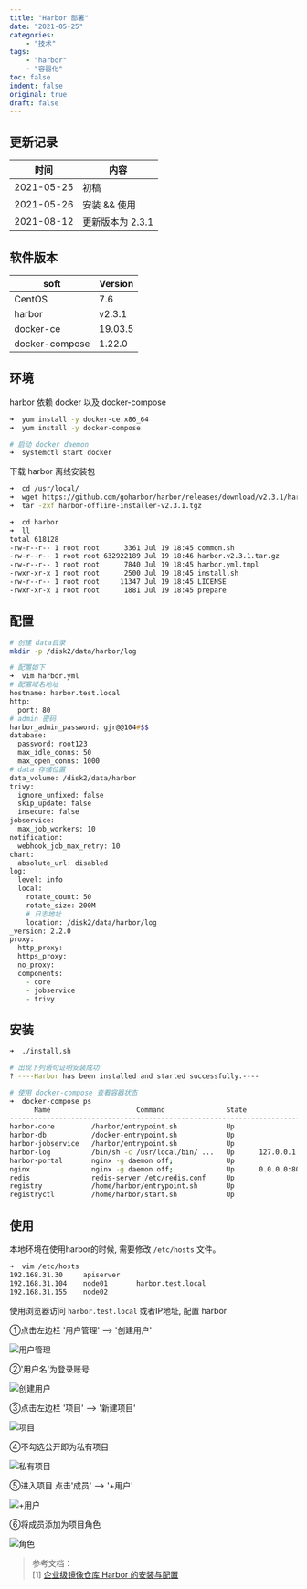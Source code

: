 ```yaml
---
title: "Harbor 部署"
date: "2021-05-25"
categories:
    - "技术"
tags:
    - "harbor"
    - "容器化"
toc: false
indent: false
original: true
draft: false
---
```


## 更新记录

| 时间       | 内容             |
| ---------- | ---------------- |
| 2021-05-25 | 初稿             |
| 2021-05-26 | 安装 && 使用     |
| 2021-08-12 | 更新版本为 2.3.1 |

## 软件版本

| soft           | Version |
| -------------- | ------- |
| CentOS         | 7.6     |
| harbor         | v2.3.1  |
| docker-ce      | 19.03.5 |
| docker-compose | 1.22.0  |

## 环境

harbor 依赖 docker 以及 docker-compose 

``` zsh
➜  yum install -y docker-ce.x86_64
➜  yum install -y docker-compose

# 启动 docker daemon
➜  systemctl start docker
```

下载 harbor 离线安装包

``` zsh
➜  cd /usr/local/
➜  wget https://github.com/goharbor/harbor/releases/download/v2.3.1/harbor-offline-installer-v2.3.1.tgz
➜  tar -zxf harbor-offline-installer-v2.3.1.tgz

➜  cd harbor
➜  ll
total 618128
-rw-r--r-- 1 root root      3361 Jul 19 18:45 common.sh
-rw-r--r-- 1 root root 632922189 Jul 19 18:46 harbor.v2.3.1.tar.gz
-rw-r--r-- 1 root root      7840 Jul 19 18:45 harbor.yml.tmpl
-rwxr-xr-x 1 root root      2500 Jul 19 18:45 install.sh
-rw-r--r-- 1 root root     11347 Jul 19 18:45 LICENSE
-rwxr-xr-x 1 root root      1881 Jul 19 18:45 prepare
```

## 配置

``` zsh
# 创建 data目录
mkdir -p /disk2/data/harbor/log

# 配置如下
➜  vim harbor.yml
# 配置域名地址
hostname: harbor.test.local
http:
  port: 80
# admin 密码
harbor_admin_password: gjr@@104#$$
database:
  password: root123
  max_idle_conns: 50
  max_open_conns: 1000
# data 存储位置
data_volume: /disk2/data/harbor
trivy:
  ignore_unfixed: false
  skip_update: false
  insecure: false
jobservice:
  max_job_workers: 10
notification:
  webhook_job_max_retry: 10
chart:
  absolute_url: disabled
log:
  level: info
  local:
    rotate_count: 50
    rotate_size: 200M
    # 日志地址
    location: /disk2/data/harbor/log
_version: 2.2.0
proxy:
  http_proxy:
  https_proxy:
  no_proxy:
  components:
    - core
    - jobservice
    - trivy
```

## 安装

``` zsh
➜  ./install.sh

# 出现下列语句证明安装成功
? ----Harbor has been installed and started successfully.----

# 使用 docker-compose 查看容器状态
➜  docker-compose ps
      Name                     Command               State                  Ports                
-------------------------------------------------------------------------------------------------
harbor-core         /harbor/entrypoint.sh            Up                                          
harbor-db           /docker-entrypoint.sh            Up                                          
harbor-jobservice   /harbor/entrypoint.sh            Up                                          
harbor-log          /bin/sh -c /usr/local/bin/ ...   Up      127.0.0.1:1514->10514/tcp           
harbor-portal       nginx -g daemon off;             Up                                          
nginx               nginx -g daemon off;             Up      0.0.0.0:80->8080/tcp,:::80->8080/tcp
redis               redis-server /etc/redis.conf     Up                                          
registry            /home/harbor/entrypoint.sh       Up                                          
registryctl         /home/harbor/start.sh            Up
```

## 使用

本地环境在使用harbor的时候, 需要修改 `/etc/hosts` 文件。

``` zsh
➜  vim /etc/hosts
192.168.31.30     apiserver
192.168.31.104    node01       harbor.test.local
192.168.31.155    node02
```

使用浏览器访问 `harbor.test.local` 或者IP地址, 配置 harbor

①点击左边栏 '用户管理' --> '创建用户'

![用户管理](https://cdn.jsdelivr.net/gh/miaocunfa/imghosting/img/harbor_20210526_01.jpg)

②'用户名'为登录账号

![创建用户](https://cdn.jsdelivr.net/gh/miaocunfa/imghosting/img/harbor_20210526_02.jpg)

③点击左边栏 '项目' --> '新建项目'

![项目](https://cdn.jsdelivr.net/gh/miaocunfa/imghosting/img/harbor_20210526_03.jpg)

④不勾选公开即为私有项目

![私有项目](https://cdn.jsdelivr.net/gh/miaocunfa/imghosting/img/harbor_20210526_04.jpg)

⑤进入项目 点击'成员' --> '+用户'

![+用户](https://cdn.jsdelivr.net/gh/miaocunfa/imghosting/img/harbor_20210526_05.jpg)

⑥将成员添加为项目角色

![角色](https://cdn.jsdelivr.net/gh/miaocunfa/imghosting/img/harbor_20210526_06.jpg)

> 参考文档：  
> [1] [企业级镜像仓库 Harbor 的安装与配置](https://learnku.com/articles/29884)  
>